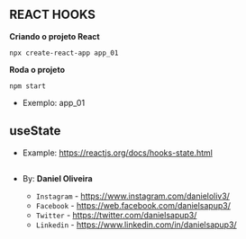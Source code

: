## REACT HOOKS

**Criando o projeto React**
```
npx create-react-app app_01
```
**Roda o projeto**
```
npm start
```

- Exemplo: app_01

## useState
- Example: https://reactjs.org/docs/hooks-state.html












##



##

- By:  **Daniel Oliveira**

  - `Instagram` - https://www.instagram.com/danieloliv3/
  - `Facebook` - https://web.facebook.com/danielsapup3/
  - `Twitter` - https://twitter.com/danielsapup3/
  - `Linkedin` - https://www.linkedin.com/in/danielsapup3/

  ##